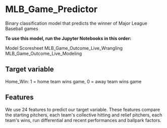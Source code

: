 # MLB_Game_Predictor
Binary classification model that predicts the winner of Major League Baseball games

**To use this model, run the Jupyter Notebooks in this order:**

Model Scoresheet
MLB_Game_Outcome_Live_Wrangling
MLB_Game_Outcome_Live_Modeling

## Target variable
Home_Win: 1 = home team wins game, 0 = away team wins game

## Features
We use 24 features to predict our target variable. These features compare the starting pitchers, each team's collective hitting and relief pitchers, each team's wins, run differential and recent performances and ballpark factors.



